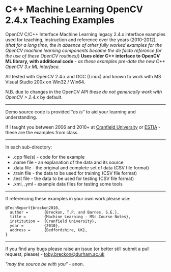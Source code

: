 # C++ Machine Learning OpenCV 2.4.x Teaching Examples

OpenCV C/C++ Interface Machine Learning legacy 2.4.x interface examples used for teaching, instruction and reference over the years (2010-2012).
_(that for a long time, the in absence of other fully worked examples for the OpenCV machine learning components became the de facto reference for the use of these OpenCV routines)_)
**Uses older C++ interface to OpenCV ML library, with additional code** - _as these examples pre-date the new C++ OpenCV 3.x ML interface._

All tested with OpenCV 2.4.x and GCC (Linux) and known to work with MS Visual Studio 200x on Win32 / Win64.

N.B. due to changes in the OpenCV API _these do not generically work with OpenCV > 2.4.x_ by default.

---

Demo source code is provided _"as is"_ to aid your learning and understanding.

If I taught you between 2006 and 2010+ at [Cranfield University](http://www.cranfield.ac.uk) or [ESTIA](http://www.estia.fr) - these are the examples from class.

---

In each sub-directory:

+ .cpp file(s) - code for the example
+ .name file - an explanation of the data and its source
+ .data file - the original and complete set of data (CSV file format)
+ .train file - the data to be used for training (CSV file format)
+ .test file - the data to be used for testing (CSV file format)
+ .xml, .yml - example data files for testing some tools

---

If referencing these examples in your own work please use:
```
@TechReport{breckon2010,
  author =       {Breckon, T.P. and Barnes, S.E.},
  title =        {Machine Learning - MSc Course Notes},
  institution =  {Cranfield University},
  year =         {2010},
  address =      {Bedfordshire, UK},
}
```

---

If you find any bugs please raise an issue (or better still submit a pull request, please) - toby.breckon@durham.ac.uk

_"may the source be with you"_ - anon.
